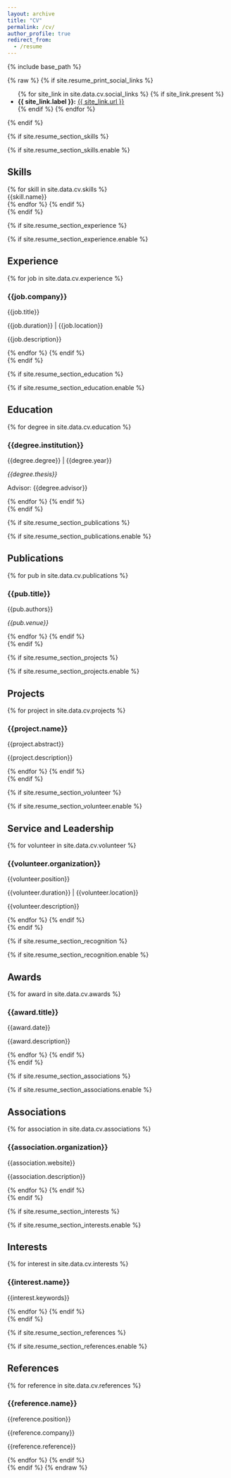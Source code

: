 ```yaml
---
layout: archive
title: "CV"
permalink: /cv/
author_profile: true
redirect_from:
  - /resume
---
```


{% include base_path %}

{% raw %}
{% if site.resume_print_social_links %}
<ul class="list-unstyled">
{% for site_link in site.data.cv.social_links %}
  {% if site_link.present %}
  <li><strong>{{ site_link.label }}:</strong> <a href="{{ site_link.url }}">{{ site_link.url }}</a></li>
  {% endif %}
{% endfor %}
</ul>
{% endif %}

{% if site.resume_section_skills %}
<section class="main-content">
{% if site.resume_section_skills.enable %}
<h2><a id="skills"></a>Skills</h2>
{% for skill in site.data.cv.skills %}
<div class="container">
<div class="skillTitle">{{skill.name}}</div>
<div class="skillBar">
<div class="skillBarFill" style="width: {{skill.level}}%"></div>
</div>
</div>
{% endfor %}
{% endif %}
</section>
{% endif %}

{% if site.resume_section_experience %}
<section class="main-content">
{% if site.resume_section_experience.enable %}
<h2><a id="experience"></a>Experience</h2>
{% for job in site.data.cv.experience %}
<div class="container">
<h3>{{job.company}}</h3>
<p class="resumeItemHeading">{{job.title}}</p>
<p class="resumeItemHeading">{{job.duration}} | {{job.location}}</p>
<p> {{job.description}} </p>
</div>
{% endfor %}
{% endif %}
</section>
{% endif %}

{% if site.resume_section_education %}
<section class="main-content">
{% if site.resume_section_education.enable %}
<h2><a id="education"></a>Education</h2>
{% for degree in site.data.cv.education %}
<div class="container">
<h3>{{degree.institution}}</h3>
<p class="resumeItemHeading">{{degree.degree}} | {{degree.year}}</p>
<p><em>{{degree.thesis}}</em></p>
<p>Advisor: {{degree.advisor}}</p>
</div>
{% endfor %}
{% endif %}
</section>
{% endif %}

{% if site.resume_section_publications %}
<section class="main-content">
{% if site.resume_section_publications.enable %}
<h2><a id="publications"></a>Publications</h2>
{% for pub in site.data.cv.publications %}
<div class="container">
<h3>{{pub.title}}</h3>
<p class="resumeItemHeading">{{pub.authors}}</p>
<p><em>{{pub.venue}}</em></p>
</div>
{% endfor %}
{% endif %}
</section>
{% endif %}

{% if site.resume_section_projects %}
<section class="main-content">
{% if site.resume_section_projects.enable %}
<h2><a id="projects"></a>Projects</h2>
{% for project in site.data.cv.projects %}
<div class="container">
<h3>{{project.name}}</h3>
<p class="resumeItemHeading">{{project.abstract}}</p>
<p> {{project.description}} </p>
</div>
{% endfor %}
{% endif %}
</section>
{% endif %}

{% if site.resume_section_volunteer %}
<section class="main-content">
{% if site.resume_section_volunteer.enable %}
<h2><a id="volunteer"></a>Service and Leadership</h2>
{% for volunteer in site.data.cv.volunteer %}
<div class="container">
<h3>{{volunteer.organization}}</h3>
<p class="resumeItemHeading">{{volunteer.position}}</p>
<p class="resumeItemHeading">{{volunteer.duration}} | {{volunteer.location}}</p>
<p> {{volunteer.description}} </p>
</div>
{% endfor %}
{% endif %}
</section>
{% endif %}

{% if site.resume_section_recognition %}
<section class="main-content">
{% if site.resume_section_recognition.enable %}
<h2><a id="awards"></a>Awards</h2>
{% for award in site.data.cv.awards %}
<div class="container">
<h3>{{award.title}}</h3>
<p class="resumeItemHeading">{{award.date}}</p>
<p> {{award.description}} </p>
</div>
{% endfor %}
{% endif %}
</section>
{% endif %}

{% if site.resume_section_associations %}
<section class="main-content">
{% if site.resume_section_associations.enable %}
<h2><a id="associations"></a>Associations</h2>
{% for association in site.data.cv.associations %}
<div class="container">
<h3>{{association.organization}}</h3>
<p class="resumeItemHeading">{{association.website}}</p>
<p> {{association.description}} </p>
</div>
{% endfor %}
{% endif %}
</section>
{% endif %}

{% if site.resume_section_interests %}
<section class="main-content">
{% if site.resume_section_interests.enable %}
<h2><a id="interests"></a>Interests</h2>
{% for interest in site.data.cv.interests %}
<div class="container">
<h3>{{interest.name}}</h3>
<p> {{interest.keywords}} </p>
</div>
{% endfor %}
{% endif %}
</section>
{% endif %}

{% if site.resume_section_references %}
<section class="main-content">
{% if site.resume_section_references.enable %}
<h2><a id="references"></a>References</h2>
{% for reference in site.data.cv.references %}
<div class="container">
<h3>{{reference.name}}</h3>
<p class="resumeItemHeading">{{reference.position}}</p>
<p class="resumeItemHeading">{{reference.company}}</p>
<p> {{reference.reference}} </p>
</div>
{% endfor %}
{% endif %}
</section>
{% endif %}
{% endraw %}
